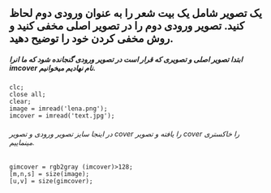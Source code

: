 
## یک تصویر شامل یک بیت شعر را به عنوان ورودی دوم لحاظ کنید. تصویر ورودی دوم را در تصویر اصلی مخفی کنید و روش مخفی کردن خود را توضیح دهید.
#####  ابتدا تصویر اصلی و تصویری که قرار است در تصویر ورودی گنجانده شود که ما انرا imcover نام نهادیم میخوانیم.
```
clc;
close all;
clear;
image = imread('lena.png');
imcover = imread('text.jpg');
```
###### در اینجا سایز تصویر ورودی و تصویر cover را یافته و تصویر cover  را خاکستری مینماییم.
```
gimcover = rgb2gray (imcover)>128;
[m,n,s] = size(image);
[u,v] = size(gimcover);
```
